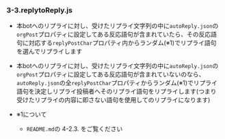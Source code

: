 ### 3-3.replytoReply.js
- 本botへのリプライに対し、受けたリプライ文字列の中に`autoReply.json`の`orgPost`プロパティに設定してある反応語句が含まれていたら、その反応語句に対応する`replyPostChar`プロパティ内からランダム(※1)でリプライ語句を選んでリプライします
- 本botへのリプライに対し、受けたリプライ文字列の中に`autoReply.json`の`orgPost`プロパティに設定してある反応語句が含まれていないのなら、`autoReply.json`の全`replyPostChar`プロパティからランダム(※1)でリプライ語句を決定しリプライ投稿者へそのリプライ語句をリプライします(つまり受けたリプライの内容に即さない語句を使用してのリプライになります)


- ※1について
  - `README.md`の 4-2.3. をご覧ください
